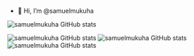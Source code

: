 - 👋 Hi, I’m @samuelmukuha

![samuelmukuha GitHub stats](https://github-readme-stats.vercel.app/api?username=samuelmukuha&show_icons=true&hide_border=true%29)

![samuelmukuha GitHub stats](https://github.com/user-attachments/assets/adbce0c7-413c-40ce-9be6-11bf976c3f6a)
![samuelmukuha GitHub stats](https://github.com/user-attachments/assets/dd1af602-bee2-4d01-939a-26bc6ecf3d5a)
![samuelmukuha GitHub stats](https://github.com/user-attachments/assets/c218b752-492d-4236-89d9-02c76ed5c2be)





<!---
samuelmukuha/samuelmukuha is a ✨ special ✨ repository because its `README.md` (this file) appears on your GitHub profile.
You can click the Preview link to take a look at your changes.
--->
